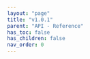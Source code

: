```yaml
---
layout: "page"
title: "v1.0.1"
parent: "API - Reference"
has_toc: false
has_children: false
nav_order: 0
---
```

